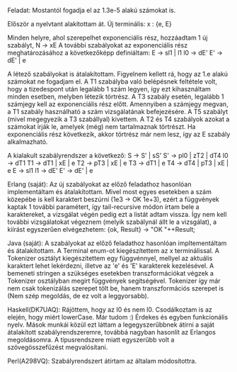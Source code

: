 Feladat:
Mostantól fogadja el az 1.3e-5 alakú számokat is.

Először a nyelvtant alakítottam át.
Új terminális:
x : {e, E}

Minden helyre, ahol szerepelhet exponenciális rész, hozzáadtam 1 új szabályt, N -> xE
A további szabályokat az exponenciális rész meghatározásához a következőképp definiáltam:
E -> sl1 | l1
l0 -> dE'
E' -> dE' | e

A létező szabályokat is átalakítottam. Figyelnem kellett rá, hogy az 1.e alakú számokat ne fogadjam el. A T1 szabályba való belépésnek feltétele volt, hogy a tizedespont után legalább 1 szám legyen, így ezt kihasználtam minden esetben, melyben létezik törtrész.
A T3 szabály esetén, legalább 1 számjegy kell az exponenciális rész előtt. Amennyiben a számjegy megvan, a T1 szabály használható a szám vizsgálatának befejezésére.
A T5 szabályt (mivel megegyezik a T3 szabállyal) kivettem. 
A T2 és T4 szabályok azokat a számokat írják le, amelyek (még) nem tartalmaznak törtrészt. Ha exponenciális rész következik, akkor törtrész már nem lesz, így az E szabály alkalmazható.

A kialakult szabályrendszer a következő:
S -> S' | sS'
S' -> pl0 | zT2 | dT4
l0 -> dT1
T1 -> dT1 | xE | e
T2 -> pT3 | xE | e
T3 -> dT1 | e
T4 -> dT4 | pT3 | xE | e
E  -> sl1
l1 -> dE'
E' -> dE' | e

Erlang (saját):
Az új szabályokat az előző feladathoz hasonlóan implementáltam és átalakítottam.
Mivel most egyes esetekben a szám közepébe is kell karaktert beszúrni (1e3 -> OK 1e+3), ezért a függvények kaptak 1 további paramétert, így tail-recursive módon írtam bele a karaktereket, a vizsgálat végén pedig ezt a listát adtam vissza. Így nem kell további vizsgálatokat végeznem (melyik szabálynál állt le a vizsgálat), a kiírást egyszerűen elvégezhetem: {ok, Result} -> "OK "++Result;

Java (saját):
A szabályokat az előző feladathoz hasonlóan impltementáltam és átalakítottam.
A Terminal enum-ot kiegészítettem az x terminálissal.
A Tokenizer osztályt kiegészítettem egy függvénnyel, mellyel az aktuális karaktert lehet lekérdezni, illetve az 'e' és 'E' karakterek kezelésével.
A bemeneti stringen a szükséges esetekben transzformációkat végzek a Tokenizer osztályban megírt függvények segítségével. Tokenizer így már nem csak tokenizálás szerepet tölt be, hanem transzformációs szerepet is (Nem szép megoldás, de ez volt a leggyorsabb).

Haskell(DK7UAQ):
Rájöttem, hogy az I0 és nem l0. Csodálkoztam is az elején, hogy miért lowerCase. Már tudom :)
Érdekes és egyben funkcionális nyelv. Mások munkái közül ezt láttam a legegyszerűbbnek átírni a saját átalakított szabályrendszeremre, továbbá nagyban hasonlít az Erlangos megoldásomra. A típusrendszere miatt egyszerűbb volt a szövegösszefűzést megvalósítani.

Perl(A298VQ):
Szabályrendszert átírtam az általam módosítottra.
